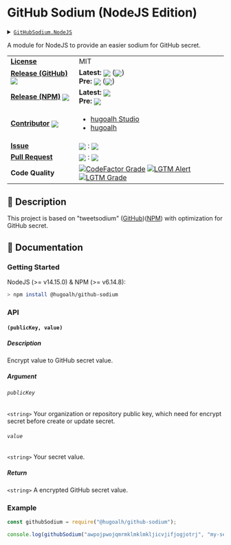 # GitHub Sodium (NodeJS Edition)

<details>
  <summary><a href="https://github.com/hugoalh-studio/github-sodium-nodejs"><code>GitHubSodium.NodeJS</code></a></summary>
  <img align="center" alt="GitHub Language Count" src="https://img.shields.io/github/languages/count/hugoalh-studio/github-sodium-nodejs?logo=github&logoColor=ffffff&style=flat-square" />
  <img align="center" alt="GitHub Top Langauge" src="https://img.shields.io/github/languages/top/hugoalh-studio/github-sodium-nodejs?logo=github&logoColor=ffffff&style=flat-square" />
  <img align="center" alt="GitHub Repo Size" src="https://img.shields.io/github/repo-size/hugoalh-studio/github-sodium-nodejs?logo=github&logoColor=ffffff&style=flat-square" />
  <img align="center" alt="GitHub Code Size" src="https://img.shields.io/github/languages/code-size/hugoalh-studio/github-sodium-nodejs?logo=github&logoColor=ffffff&style=flat-square" />
  <img align="center" alt="GitHub Watcher" src="https://img.shields.io/github/watchers/hugoalh-studio/github-sodium-nodejs?logo=github&logoColor=ffffff&style=flat-square" />
  <img align="center" alt="GitHub Star" src="https://img.shields.io/github/stars/hugoalh-studio/github-sodium-nodejs?logo=github&logoColor=ffffff&style=flat-square" />
  <img align="center" alt="GitHub Fork" src="https://img.shields.io/github/forks/hugoalh-studio/github-sodium-nodejs?logo=github&logoColor=ffffff&style=flat-square" />
</details>

A module for NodeJS to provide an easier sodium for GitHub secret.

<table>
  <tr>
    <td><a href="./LICENSE.md"><b>License</b></a></td>
    <td>MIT</td>
  </tr>
  <tr>
    <td><a href="https://github.com/hugoalh-studio/github-sodium-nodejs/releases"><b>Release (GitHub)</b></a> <img align="center" src="https://img.shields.io/github/downloads/hugoalh-studio/github-sodium-nodejs/total?label=%20&style=flat-square" /></td>
    <td>
      <b>Latest:</b> <img align="center" src="https://img.shields.io/github/release/hugoalh-studio/github-sodium-nodejs?sort=semver&label=%20&style=flat-square" /> (<img align="center" src="https://img.shields.io/github/release-date/hugoalh-studio/github-sodium-nodejs?label=%20&style=flat-square" />)<br />
      <b>Pre:</b> <img align="center" src="https://img.shields.io/github/release/hugoalh-studio/github-sodium-nodejs?include_prereleases&sort=semver&label=%20&style=flat-square" /> (<img align="center" src="https://img.shields.io/github/release-date-pre/hugoalh-studio/github-sodium-nodejs?label=%20&style=flat-square" />)
    </td>
  </tr>
  <tr>
    <td><a href="https://www.npmjs.com/package/@hugoalh/github-sodium"><b>Release (NPM)</b></a> <img align="center" src="https://img.shields.io/npm/dt/@hugoalh/github-sodium?label=%20&style=flat-square" /></td>
    <td>
      <b>Latest:</b> <img align="center" src="https://img.shields.io/npm/v/@hugoalh/github-sodium/latest?label=%20&style=flat-square" /><br />
      <b>Pre:</b> <img align="center" src="https://img.shields.io/npm/v/@hugoalh/github-sodium/pre?label=%20&style=flat-square" />
    </td>
  </tr>
  <tr>
    <td><a href="https://github.com/hugoalh-studio/github-sodium-nodejs/graphs/contributors"><b>Contributor</b></a> <img align="center" src="https://img.shields.io/github/contributors/hugoalh-studio/github-sodium-nodejs?label=%20&style=flat-square" /></td>
    <td><ul>
        <li><a href="https://github.com/hugoalh-studio">hugoalh Studio</a></li>
        <li><a href="https://github.com/hugoalh">hugoalh</a></li>
    </ul></td>
  </tr>
  <tr>
    <td><a href="https://github.com/hugoalh-studio/github-sodium-nodejs/issues?q=is%3Aissue"><b>Issue</b></a></td>
    <td><img align="center" src="https://img.shields.io/github/issues-raw/hugoalh-studio/github-sodium-nodejs?label=%20&style=flat-square" /> : <img align="center" src="https://img.shields.io/github/issues-closed-raw/hugoalh-studio/github-sodium-nodejs?label=%20&style=flat-square" /></td>
  </tr>
  <tr>
    <td><a href="https://github.com/hugoalh-studio/github-sodium-nodejs/pulls?q=is%3Apr"><b>Pull Request</b></a></td>
    <td><img align="center" src="https://img.shields.io/github/issues-pr-raw/hugoalh-studio/github-sodium-nodejs?label=%20&style=flat-square" /> : <img align="center" src="https://img.shields.io/github/issues-pr-closed-raw/hugoalh-studio/github-sodium-nodejs?label=%20&style=flat-square" /></td>
  </tr>
  <tr>
    <td><b>Code Quality</b></td>
    <td>
      <a href="https://www.codefactor.io/repository/github/hugoalh-studio/github-sodium-nodejs"><img align="center" alt="CodeFactor Grade" src="https://img.shields.io/codefactor/grade/github/hugoalh-studio/github-sodium-nodejs?logo=codefactor&logoColor=ffffff&style=flat-square" /></a>
      <a href="https://lgtm.com/projects/g/hugoalh-studio/github-sodium-nodejs/alerts"><img align="center" alt="LGTM Alert" src="https://img.shields.io/lgtm/alerts/g/hugoalh-studio/github-sodium-nodejs?label=%20&logo=lgtm&logoColor=ffffff&style=flat-square" /></a>
      <a href="https://lgtm.com/projects/g/hugoalh-studio/github-sodium-nodejs/context:javascript"><img align="center" alt="LGTM Grade" src="https://img.shields.io/lgtm/grade/javascript/g/hugoalh-studio/github-sodium-nodejs?logo=lgtm&logoColor=ffffff&style=flat-square" /></a>
    </td>
  </tr>
</table>

## 📜 Description

This project is based on "tweetsodium" ([GitHub](https://github.com/github/tweetsodium))([NPM](https://www.npmjs.com/package/tweetsodium)) with optimization for GitHub secret.

## 📄 Documentation

### Getting Started

NodeJS (>= v14.15.0) & NPM (>= v6.14.8):

```sh
> npm install @hugoalh/github-sodium
```

### API

#### `(publicKey, value)`

##### Description

Encrypt value to GitHub secret value.

##### Argument

###### `publicKey`

`<string>` Your organization or repository public key, which need for encrypt secret before create or update secret.

###### `value`

`<string>` Your secret value.

##### Return

`<string>` A encrypted GitHub secret value.

### Example

```javascript
const githubSodium = require("@hugoalh/github-sodium");

console.log(githubSodium("awpojpwojqmrmklmklmkljicvjifjogjotrj", "my-secret"));// spjerpawakmsfnklasklfnkljljkasjkdlazsdjfljslejifklejrlkmslkfmklpmqhnoubdpsdofipskpdokfepkasdpoaiwopejkqmatyn
```
